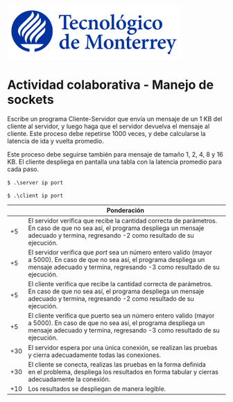 ![Tec de Monterrey](images/logotecmty.png)
# Actividad colaborativa - Manejo de sockets
Escribe un programa Cliente-Servidor que envía un mensaje de un 1 KB del cliente al servidor, y luego haga que el servidor devuelva el mensaje al cliente. Este proceso debe repetirse 1000 veces, y debe calcularse la latencia de ida y vuelta promedio.

Este proceso debe seguirse también para mensaje de tamaño 1, 2, 4, 8 y 16 KB. El cliente despliega en pantalla una tabla con la latencia promedio para cada paso.

```
$ .\server ip port
```

```
$ .\client ip port
```

|     | Ponderación                                                                                                                                                                                                           |
|-----|-----------------------------------------------------------------------------------------------------------------------------------------------------------------------------------------------------------------------|
| +5  | El servidor verifica que recibe la cantidad correcta de parámetros.<br>En caso de que no sea así, el programa despliega un mensaje <br>adecuado y termina, regresando -2 como resultado de su ejecución.              |
| +5  | El servidor verifica que *port* sea un número entero valido (mayor <br>a 5000). En caso de que no sea así, el programa despliega un <br>mensaje adecuado y termina, regresando -3 como resultado de su <br>ejecución. |
| +5  | El cliente verifica que recibe la cantidad correcta de parámetros. <br>En caso de que no sea así, el programa despliega un mensaje <br>adecuado y termina, regresando -2 como resultado de su ejecución.              |
| +5  | El cliente verifica que puerto sea un número entero valido (mayor <br>a 5000). En caso de que no sea así, el programa despliega un <br>mensaje adecuado y termina, regresando -3 como resultado de su <br>ejecución.  |
| +30 | El servidor espera por una única conexión, se realizan las pruebas <br>y cierra adecuadamente todas las conexiones.                                                                                                   |
| +30 | El cliente se conecta, realizas las pruebas en la forma definida <br>en el problema, despliega los resultados en forma tabular y cierras <br>adecuadamente la conexión.                                               |
| +10 | Los resultados se despliegan de manera legible.                                                                                                                                                                       |

